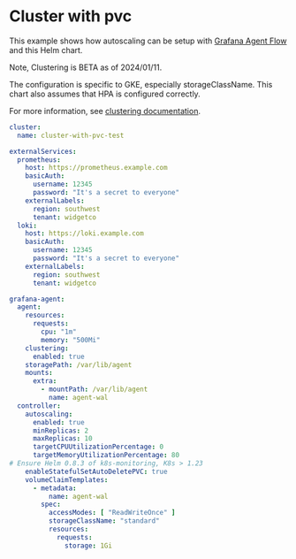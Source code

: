 # Cluster with pvc

This example shows how autoscaling can be setup with [Grafana Agent Flow](https://grafana.com/docs/agent/latest/flow/) and this Helm chart.

Note, Clustering is BETA as of 2024/01/11.  

The configuration is specific to GKE, especially storageClassName. This chart also assumes that HPA is configured correctly. 

For more information, see [clustering documentation](https://grafana.com/docs/agent/latest/flow/concepts/clustering/).


```yaml
cluster:
  name: cluster-with-pvc-test

externalServices:
  prometheus:
    host: https://prometheus.example.com
    basicAuth:
      username: 12345
      password: "It's a secret to everyone"
    externalLabels:
      region: southwest
      tenant: widgetco
  loki:
    host: https://loki.example.com
    basicAuth:
      username: 12345
      password: "It's a secret to everyone"
    externalLabels:
      region: southwest
      tenant: widgetco

grafana-agent:
  agent:
    resources: 
      requests:
        cpu: "1m"
        memory: "500Mi"
    clustering:
      enabled: true
    storagePath: /var/lib/agent
    mounts:
      extra:
        - mountPath: /var/lib/agent
          name: agent-wal
  controller:
    autoscaling:
      enabled: true
      minReplicas: 2
      maxReplicas: 10
      targetCPUUtilizationPercentage: 0
      targetMemoryUtilizationPercentage: 80
# Ensure Helm 0.8.3 of k8s-monitoring, K8s > 1.23
    enableStatefulSetAutoDeletePVC: true
    volumeClaimTemplates: 
      - metadata:
          name: agent-wal
        spec:
          accessModes: [ "ReadWriteOnce" ]
          storageClassName: "standard"
          resources:
            requests:
              storage: 1Gi
```
